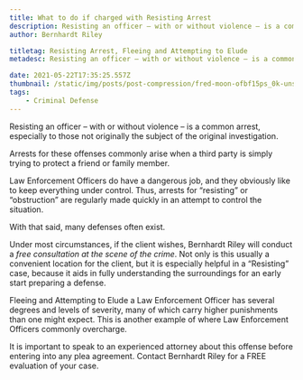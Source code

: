 ```yaml
---
title: What to do if charged with Resisting Arrest
description: Resisting an officer – with or without violence – is a common arrest, especially to those not originally the subject of the original investigation.
author: Bernhardt Riley

titletag: Resisting Arrest, Fleeing and Attempting to Elude
metadesc: Resisting an officer – with or without violence – is a common arrest, especially to those not originally the subject of the original investigation.

date: 2021-05-22T17:35:25.557Z
thumbnail: /static/img/posts/post-compression/fred-moon-ofbf15ps_0k-unsplash.webp
tags:
    - Criminal Defense
---
```


Resisting an officer – with or without violence – is a common arrest, especially to those not originally the subject of the original investigation.

Arrests for these offenses commonly arise when a third party is simply trying to protect a friend or family member.

Law Enforcement Officers do have a dangerous job, and they obviously like to keep everything under control. Thus, arrests for “resisting” or “obstruction” are regularly made quickly in an attempt to
control the situation.

With that said, many defenses often exist.

Under most circumstances, if the client wishes, Bernhardt Riley will conduct a *free consultation at the scene of the crime*. Not only is this usually a convenient location for the client, but it is
especially helpful in a “Resisting” case, because it aids in fully understanding the surroundings for an early start preparing a defense.

Fleeing and Attempting to Elude a Law Enforcement Officer has several degrees and levels of severity, many of which carry higher punishments than one might expect. This is another example of where Law
Enforcement Officers commonly overcharge.

It is important to speak to an experienced attorney about this offense before entering into any plea agreement. Contact Bernhardt Riley for a FREE evaluation of your case.

